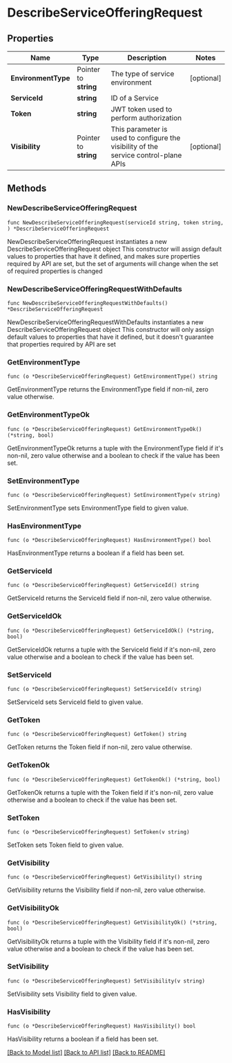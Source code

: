 # DescribeServiceOfferingRequest

## Properties

Name | Type | Description | Notes
------------ | ------------- | ------------- | -------------
**EnvironmentType** | Pointer to **string** | The type of service environment | [optional] 
**ServiceId** | **string** | ID of a Service | 
**Token** | **string** | JWT token used to perform authorization | 
**Visibility** | Pointer to **string** | This parameter is used to configure the visibility of the service control-plane APIs | [optional] 

## Methods

### NewDescribeServiceOfferingRequest

`func NewDescribeServiceOfferingRequest(serviceId string, token string, ) *DescribeServiceOfferingRequest`

NewDescribeServiceOfferingRequest instantiates a new DescribeServiceOfferingRequest object
This constructor will assign default values to properties that have it defined,
and makes sure properties required by API are set, but the set of arguments
will change when the set of required properties is changed

### NewDescribeServiceOfferingRequestWithDefaults

`func NewDescribeServiceOfferingRequestWithDefaults() *DescribeServiceOfferingRequest`

NewDescribeServiceOfferingRequestWithDefaults instantiates a new DescribeServiceOfferingRequest object
This constructor will only assign default values to properties that have it defined,
but it doesn't guarantee that properties required by API are set

### GetEnvironmentType

`func (o *DescribeServiceOfferingRequest) GetEnvironmentType() string`

GetEnvironmentType returns the EnvironmentType field if non-nil, zero value otherwise.

### GetEnvironmentTypeOk

`func (o *DescribeServiceOfferingRequest) GetEnvironmentTypeOk() (*string, bool)`

GetEnvironmentTypeOk returns a tuple with the EnvironmentType field if it's non-nil, zero value otherwise
and a boolean to check if the value has been set.

### SetEnvironmentType

`func (o *DescribeServiceOfferingRequest) SetEnvironmentType(v string)`

SetEnvironmentType sets EnvironmentType field to given value.

### HasEnvironmentType

`func (o *DescribeServiceOfferingRequest) HasEnvironmentType() bool`

HasEnvironmentType returns a boolean if a field has been set.

### GetServiceId

`func (o *DescribeServiceOfferingRequest) GetServiceId() string`

GetServiceId returns the ServiceId field if non-nil, zero value otherwise.

### GetServiceIdOk

`func (o *DescribeServiceOfferingRequest) GetServiceIdOk() (*string, bool)`

GetServiceIdOk returns a tuple with the ServiceId field if it's non-nil, zero value otherwise
and a boolean to check if the value has been set.

### SetServiceId

`func (o *DescribeServiceOfferingRequest) SetServiceId(v string)`

SetServiceId sets ServiceId field to given value.


### GetToken

`func (o *DescribeServiceOfferingRequest) GetToken() string`

GetToken returns the Token field if non-nil, zero value otherwise.

### GetTokenOk

`func (o *DescribeServiceOfferingRequest) GetTokenOk() (*string, bool)`

GetTokenOk returns a tuple with the Token field if it's non-nil, zero value otherwise
and a boolean to check if the value has been set.

### SetToken

`func (o *DescribeServiceOfferingRequest) SetToken(v string)`

SetToken sets Token field to given value.


### GetVisibility

`func (o *DescribeServiceOfferingRequest) GetVisibility() string`

GetVisibility returns the Visibility field if non-nil, zero value otherwise.

### GetVisibilityOk

`func (o *DescribeServiceOfferingRequest) GetVisibilityOk() (*string, bool)`

GetVisibilityOk returns a tuple with the Visibility field if it's non-nil, zero value otherwise
and a boolean to check if the value has been set.

### SetVisibility

`func (o *DescribeServiceOfferingRequest) SetVisibility(v string)`

SetVisibility sets Visibility field to given value.

### HasVisibility

`func (o *DescribeServiceOfferingRequest) HasVisibility() bool`

HasVisibility returns a boolean if a field has been set.


[[Back to Model list]](../README.md#documentation-for-models) [[Back to API list]](../README.md#documentation-for-api-endpoints) [[Back to README]](../README.md)


